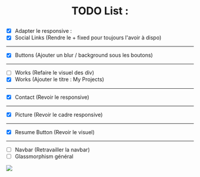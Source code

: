# <p align="center">TODO List :</p>

- [X]  Adapter le responsive : 
- [X] Social Links (Rendre le + fixed pour toujours l'avoir à dispo)
 ----------
- [X] Buttons (Ajouter un blur / background sous les boutons)
----------
- [ ] Works (Refaire le visuel des div)
- [X] Works (Ajouter le titre : My Projects)
----------
- [X] Contact (Revoir le responsive)
----------
- [X] Picture (Revoir le cadre responsive)
----------
- [X] Resume Button (Revoir le visuel)
----------
- [ ] Navbar (Retravailler la navbar)
- [ ] Glassmorphism général
 
![](https://redac.trashtalk.co/wp-content/uploads/2017/08/Pouce-en-lair.png)

